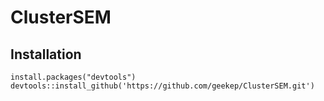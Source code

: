 # ClusterSEM

## Installation
```[r]
install.packages("devtools")
devtools::install_github('https://github.com/geekep/ClusterSEM.git')
```

## 
